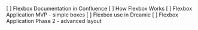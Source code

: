 [ ]  Flexbox Documentation in Confluence
[ ]  How Flexbox Works
[ ]  Flexbox Application MVP - simple boxes
[ ]  Flexbox use in Dreamie
[ ]  Flexbox Application Phase 2 - advanced layout
